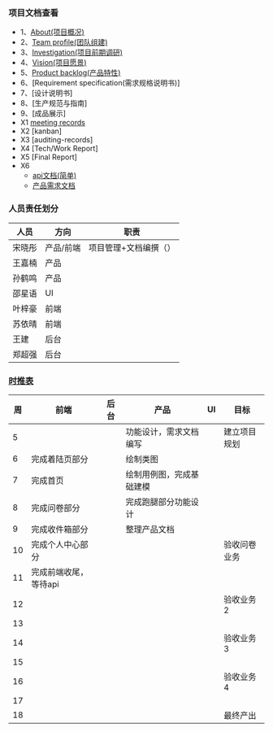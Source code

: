 ### 项目文档查看

- 1、[About(项目概况)](https://system-design2019.github.io/files/About)
- 2、[Team profile(团队组建)](https://system-design2019.github.io/files/Team_profile)
- 3、[Investigation(项目前期调研)](https://system-design2019.github.io/files/Investigation)
- 4、[Vision(项目愿景)](https://system-design2019.github.io/files/Vison)
- 5、[Product backlog(产品特性)](https://system-design2019.github.io/files/Product_Backlog)
- 6、[Requirement specification(需求规格说明书)]
- 7、[设计说明书]
- 8、[生产规范与指南]
- 9、[成品展示]
- X1 [meeting records](https://system-design2019.github.io/files/Meeting_record)
- X2 [kanban]
- X3 [auditing-records]
- X4 [Tech/Work Report]
- X5 [Final Report]
- X6 
  - [api文档(简单)](https://shimo.im/docs/Lj9KH2HFtzgFCuJF/ )
  - [产品需求文档](https://shimo.im/docs/1Eaaby4ENIMhwtyK/)

### 人员责任划分

| 人员   | 方向      | 职责                  |
| ------ | --------- | --------------------- |
| 宋晓彤 | 产品/前端 | 项目管理+文档编撰（） |
| 王嘉楠 | 产品      |                       |
| 孙鹤鸣 | 产品      |                       |
| 邵星语 | UI        |                       |
| 叶梓豪 | 前端      |                       |
| 苏依晴 | 前端      |                       |
| 王建   | 后台      |                       |
| 郑超强 | 后台      |                       |

### [时推表](https://shimo.im/docs/mriG1uve9ngy0rRp/)

| 周   | 前端 | 后台 | 产品 | UI   | 目标         |
| ---- | ---- | ---- | ---- | ---- | ------------ |
| 5    |      |      | 功能设计，需求文档编写 |      | 建立项目规划 |
| 6    | 完成着陆页部分 |      | 绘制类图 |      |              |
| 7    | 完成首页 |      | 绘制用例图，完成基础建模 |      |              |
| 8    | 完成问卷部分 |      | 完成跑腿部分功能设计 |      |              |
| 9    | 完成收件箱部分 |      | 整理产品文档 |      |              |
| 10   | 完成个人中心部分 |      |  |      | 验收问卷业务 |
| 11   | 完成前端收尾，等待api |      |  |      |              |
| 12   |      |      |      |      | 验收业务2    |
| 13   |      |      |      |      |              |
| 14   |      |      |      |      | 验收业务3    |
| 15   |      |      |      |      |              |
| 16   |      |      |      |      | 验收业务4    |
| 17   |      |      |      |      |              |
| 18   |      |      |      |      | 最终产出     |

